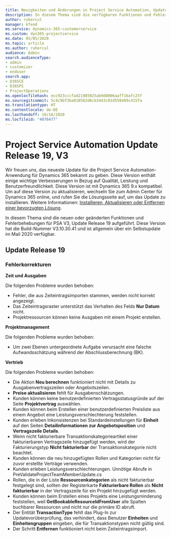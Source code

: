```yaml
---
title: Neuigkeiten und Änderungen in Project Service Automation, Update Release 19, V3
description: In diesem Thema sind die verfügbaren Funktionen und Fehlerbehebungen für Project Service Automation Update Release 19, V3 aufgeführt.
author: ruhercul
manager: kfend
ms.service: dynamics-365-customerservice
ms.custom: dyn365-projectservice
ms.date: 05/05/2020
ms.topic: article
ms.author: ruhercul
audience: Admin
search.audienceType:
- admin
- customizer
- enduser
search.app:
- D365CE
- D365PS
- ProjectOperations
ms.openlocfilehash: ecc923cccfad21985025ab9d8006aaff16afc25f
ms.sourcegitcommit: 5c4c9bf3ba018562d6cb3443c01d550489c415fa
ms.translationtype: HT
ms.contentlocale: de-DE
ms.lasthandoff: 10/16/2020
ms.locfileid: "4076477"
---
```

# <a name="project-service-automation-update-release-19-v3"></a>Project Service Automation Update Release 19, V3

Wir freuen uns, das neueste Update für die Project Service Automation-Anwendung für Dynamics 365 bekannt zu geben. Diese Version enthält einige wichtige Verbesserungen in Bezug auf Qualität, Leistung und Benutzerfreundlichkeit. Diese Version ist mit Dynamics 365 9.x kompatibel. Um auf diese Version zu aktualisieren, wechseln Sie zum Admin Center für Dynamics 365 online, und rufen Sie die Lösungsseite auf, um das Update zu installieren. Weitere Informationen: [Installieren, Aktualisieren oder Entfernen einer bevorzugten Lösung](https://docs.microsoft.com/power-platform/admin/install-remove-preferred-solution).

In diesem Thema sind die neuen oder geänderten Funktionen und Fehlerbehebungen für PSA V3, Update Release 19 aufgeführt. Diese Version hat die Build-Nummer V3.10.30.41 und ist allgemein über ein Selbstupdate im Mail 2020 verfügbar.

## <a name="update-release-19"></a>Update Release 19

### <a name="bug-fixes"></a>Fehlerkorrekturen

**Zeit und Ausgaben**

Die folgenden Probleme wurden behoben: 

- Fehler, die aus Zeiteintragsimporten stammen, werden nicht korrekt angezeigt.
- Das Zeiteintragsraster unterstützt das Verhalten des Felds **Nur Datum** nicht.
- Projektressourcen können keine Ausgaben mit einem Projekt erstellen.

**Projektmanagement**

Die folgenden Probleme wurden behoben: 

-  Um zwei Ebenen untergeordnete Aufgabe verursacht eine falsche Aufwandsschätzung während der Abschlussberechnung (BK).

**Vertrieb**

Die folgenden Probleme wurden behoben: 

- Die Aktion **Neu berechnen** funktioniert nicht mit Details zu Ausgabenvertragszeilen oder Angebotszeilen.
- **Preise aktualisieren** fehlt für Ausgabenschätzungen.
-  Kunden können keine benutzerdefinierten Vertragsstatusgründe auf der Seite **Projektvertrag** auswählen.
- Kunden können beim Erstellen einer benutzerdefinierten Preisliste aus einem Angebot eine Leistungsverschlechterung feststellen.
- Kunden erleben Inkonsistenzen bei Standardeinstellungen für **Einheit** auf den Seiten **Detailinformationen zur Angebotsposition** und **Vertragszeile Details**.
- Wenn nicht fakturierbare Transaktionskategorieartikel einer fakturierbaren Vertragszeile hinzugefügt werden, wird der Fakturierungstyp **Nicht fakturierbar** der Transaktionskategorie nicht beachtet.
- Kunden können die neu hinzugefügten Rollen und Kategorien nicht für zuvor erstellte Verträge verwenden.
- Kunden erleben Leistungsverschlechterungen. Unnötige Abrufe in PreValidateProjectTeamMemberUpdate.cs
- Rollen, die in der Liste **Ressourcenkategorien** als nicht fakturierbar festgelegt sind, sollten der Registerkarte **Fakturierbare Rollen** als **Nicht fakturierbar** in der Vertragszeile für ein Projekt hinzugefügt werden.
- Kunden können beim Erstellen eines Projekts eine Leistungsminderung feststellen, weil **GetBookableResourceIdFromUser** alle Spalten buchbarer Ressourcen und nicht nur die primäre ID abruft.
- Der Entität **TransactionType** fehlt das Plug-In zur Updatevorüberprüfung, das verhindert, dass Benutzer **Einheiten** und **Einheitengruppen** eingeben, die für Transaktionstypen nicht gültig sind.
- Der Schritt **Entfernen** funktioniert nicht beim Zeiteintragsimport.
